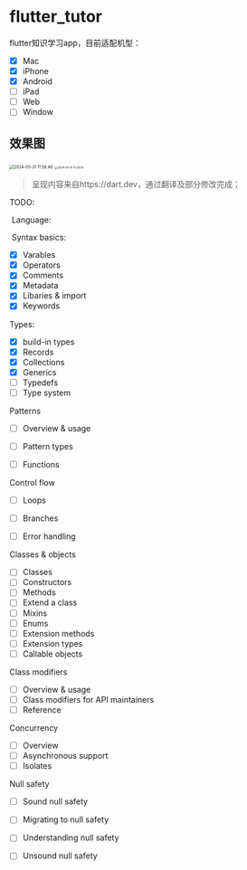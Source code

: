 # flutter_tutor
flutter知识学习app，目前适配机型：

- [x] Mac
- [x] iPhone 
- [x] Android
- [ ] iPad
- [ ] Web
- [ ] Window

##  效果图

<img src="https://p.ipic.vip/n16vqg.gif" alt="2024-05-31 11.58.46" style="zoom:50%;" />

<img src="https://p.ipic.vip/c09oq2.gif" alt="2024-05-31 12.39.00" style="zoom: 33%;" />

>  呈现内容来自https://dart.dev，通过翻译及部分修改完成；

TODO:

​	Language:

​		Syntax basics:

- [x] Varables
- [x] Operators
- [x] Comments
- [x] Metadata
- [x] Libaries & import
- [x] Keywords

Types:

- [x] build-in types
- [x] Records
- [x] Collections
- [x] Generics
- [ ] Typedefs
- [ ] Type system

Patterns

- [ ] Overview & usage
- [ ] Pattern types



- [ ] Functions

Control flow

- [ ] Loops
- [ ] Branches



- [ ] Error  handling

Classes & objects

- [ ] Classes
- [ ] Constructors
- [ ] Methods
- [ ] Extend a class
- [ ] Mixins
- [ ] Enums
- [ ] Extension methods
- [ ] Extension types
- [ ] Callable objects

Class modifiers

- [ ] Overview & usage
- [ ] Class modifiers for API maintainers
- [ ] Reference

Concurrency

- [ ] Overview
- [ ] Asynchronous support
- [ ] Isolates

Null safety

- [ ] Sound null safety
- [ ] Migrating to null safety
- [ ] Understanding null safety
- [ ] Unsound null safety





​			
